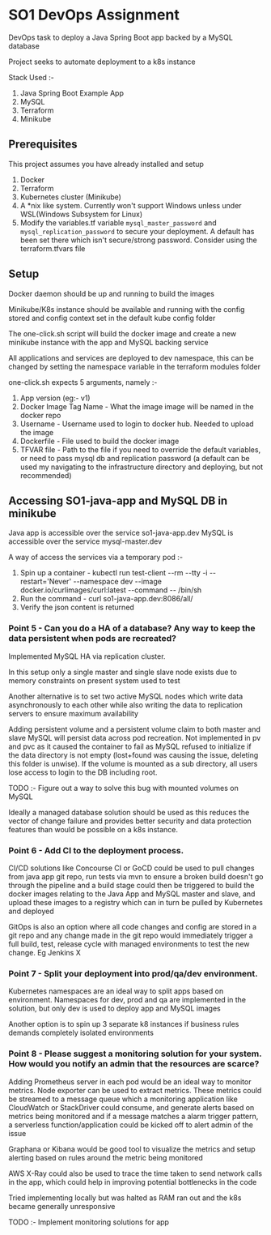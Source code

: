 # SO1 DevOps Assignment

DevOps task to deploy a Java Spring Boot app backed by a MySQL database

Project seeks to automate deployment to a k8s instance

Stack Used :-
1. Java Spring Boot Example App 
2. MySQL 
3. Terraform 
4. Minikube

## Prerequisites
This project assumes you have already installed and setup
1. Docker
2. Terraform
3. Kubernetes cluster (Minikube)
4. A *nix like system. Currently won't support Windows unless under WSL(Windows Subsystem for Linux)
5. Modify the variables.tf variable `mysql_master_password` and `mysql_replication_password` to secure your deployment. A default has been set there which isn't secure/strong password. Consider using the terraform.tfvars file

## Setup

Docker daemon should be up and running to build the images

Minikube/K8s instance should be available and running with the config stored and config context set in the default kube config folder

The one-click.sh script will build the docker image and create a new minikube instance with the app and MySQL backing service

All applications and services are deployed to dev namespace, this can be changed by setting the namespace variable in the terraform modules folder 

one-click.sh expects 5 arguments, namely :-
1. App version (eg:- v1)
2. Docker Image Tag Name - What the image image will be named in the docker repo
3. Username - Username used to login to docker hub. Needed to upload the image 
4. Dockerfile - File used to build the docker image
5. TFVAR file - Path to the file if you need to override the default variables, or need to pass mysql db and replication password (a default can be used my navigating to the infrastructure directory and deploying, but not recommended)

## Accessing SO1-java-app and MySQL DB in minikube
Java app is accessible over the service so1-java-app.dev 
MySQL is accessible over the service mysql-master.dev 

A way of access the services via a temporary pod :-
1. Spin up a container - kubectl run test-client --rm --tty -i --restart='Never' --namespace dev --image docker.io/curlimages/curl:latest --command -- /bin/sh
2. Run the command - curl so1-java-app.dev:8086/all/
3. Verify the json content is returned

### Point 5 - Can you do a HA of a database? Any way to keep the data persistent when pods are recreated?
Implemented MySQL HA via replication cluster. 

In this setup only a single master and single slave node exists due to memory constraints on present system used to test

Another alternative is to set two active MySQL nodes which write data asynchronously to each other while also writing the data to replication servers to ensure maximum availability

Adding persistent volume and a persistent volume claim to both master and slave MySQL will persist data across pod recreation. Not implemented in pv and pvc as it caused the container to fail as MySQL refused to initialize if the data directory is not empty (lost+found was causing the issue, deleting this folder is unwise). If the volume is mounted as a sub directory, all users lose access to login to the DB including root. 

TODO :- Figure out a way to solve this bug with mounted volumes on MySQL

Ideally a managed database solution should be used as this reduces the vector of change failure and provides better security and data protection features than would be possible on a k8s instance.

### Point 6 - Add CI to the deployment process.
CI/CD solutions like Concourse CI or GoCD could be used to pull changes from java app git repo, run tests via mvn to ensure a broken build doesn't go through the pipeline and a build stage could then be triggered to build the docker images relating to the Java App and MySQL master and slave, and upload these images to a registry which can in turn be pulled by Kubernetes and deployed

GitOps is also an option where all code changes and config are stored in a git repo and any change made in the git repo would immediately trigger a full build, test, release cycle with managed environments to test the new change. Eg Jenkins X

### Point 7 - Split your deployment into prod/qa/dev environment.
Kubernetes namespaces are an ideal way to split apps based on environment. Namespaces for dev, prod and qa are implemented in the solution, but only dev is used to deploy app and MySQL images

Another option is to spin up 3 separate k8 instances if business rules demands completely isolated environments

### Point 8 - Please suggest a monitoring solution for your system. How would you notify an admin that the resources are scarce?
Adding Prometheus server in each pod would be an ideal way to monitor metrics. Node exporter can be used to extract metrics. These metrics could be streamed to a message queue which a monitoring application like CloudWatch or StackDriver could consume, and generate alerts based on metrics being monitored and if a message matches a alarm trigger pattern, a serverless function/application could be kicked off to alert admin of the issue

Graphana or Kibana would be good tool to visualize the metrics and setup alerting based on rules around the metric being monitored

AWS X-Ray could also be used to trace the time taken to send network calls in the app, which could help in improving potential bottlenecks in the code

Tried implementing locally but was halted as RAM ran out and the k8s became generally unresponsive 

TODO :- Implement monitoring solutions for app
